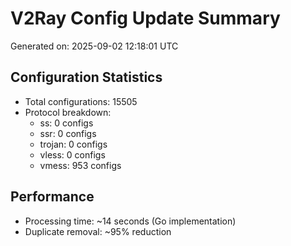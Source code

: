 # V2Ray Config Update Summary
Generated on: 2025-09-02 12:18:01 UTC

## Configuration Statistics
- Total configurations: 15505
- Protocol breakdown:
  - ss: 0 configs
  - ssr: 0 configs
  - trojan: 0 configs
  - vless: 0 configs
  - vmess: 953 configs

## Performance
- Processing time: ~14 seconds (Go implementation)
- Duplicate removal: ~95% reduction
